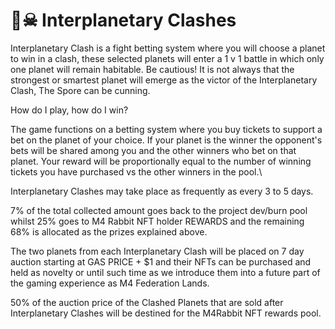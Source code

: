 # 🏴☠ Interplanetary Clashes

Interplanetary Clash is a fight betting system where you will choose a planet to win in a clash, these selected planets will enter a 1 v 1 battle in which only one planet will remain habitable. Be cautious! It is not always that the strongest or smartest planet will emerge as the victor of the Interplanetary Clash, The Spore can be cunning.



How do I play, how do I win?



The game functions on a betting system where you buy tickets to support a  bet on the planet of your choice. If your planet is the winner the opponent's bets will be shared among you and the other  winners who bet on that planet. Your reward will be proportionally equal to the number of winning tickets you have purchased vs the other winners in the pool.\


Interplanetary Clashes may take place as frequently as every 3 to 5 days.



7% of the total collected amount goes back to the project dev/burn pool whilst 25% goes to M4 Rabbit NFT holder REWARDS and the remaining 68%  is allocated as the prizes explained above.

The two planets from each Interplanetary Clash will be placed on 7 day auction starting at GAS PRICE + $1 and their NFTs can be purchased and held as novelty or until such time as we introduce them into a future part of the gaming experience as M4 Federation Lands.

50% of the auction price of the Clashed Planets that are sold after Interplanetary Clashes will be destined for the M4Rabbit NFT rewards pool. &#x20;
